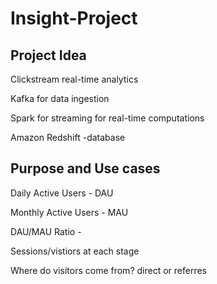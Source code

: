 # Insight-Project

Project Idea
--------------

Clickstream real-time analytics

Kafka for data ingestion

Spark for streaming for real-time computations

Amazon Redshift -database


Purpose and Use cases
-----------------------

Daily Active Users - DAU

Monthly Active Users - MAU

DAU/MAU Ratio - 

Sessions/vistiors at each stage

Where do visitors come from? direct or referres
